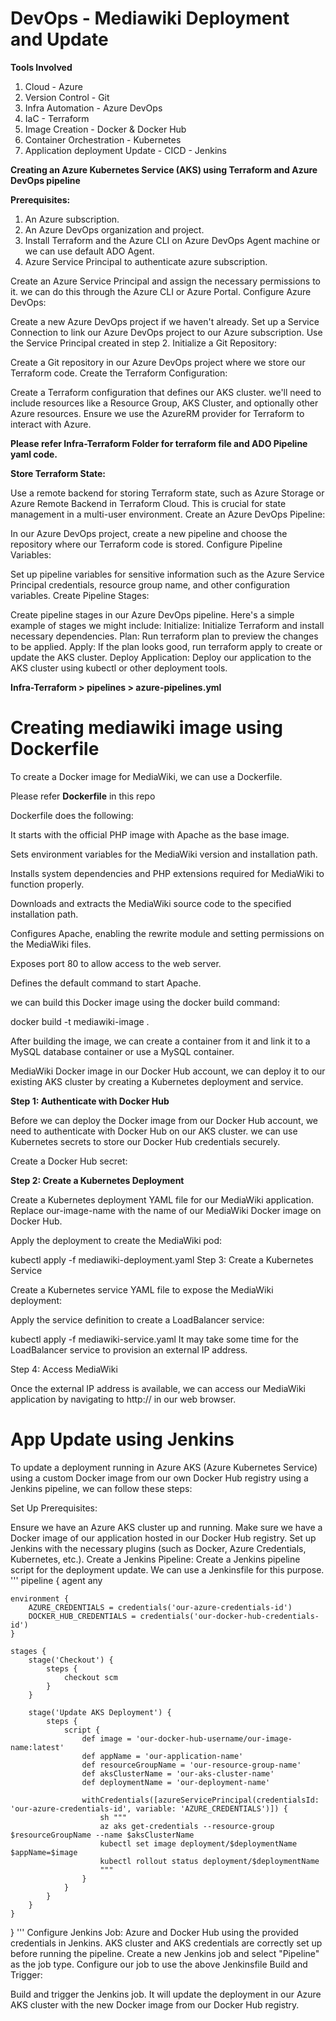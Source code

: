 # DevOps - Mediawiki Deployment and Update

**Tools Involved**

1. Cloud - Azure
2. Version Control - Git
3. Infra Automation - Azure DevOps
4. IaC - Terraform
5. Image Creation  - Docker & Docker Hub
6. Container Orchestration - Kubernetes
7. Application deployment Update - CICD - Jenkins

**Creating an Azure Kubernetes Service (AKS) using Terraform and Azure DevOps pipeline**

**Prerequisites:**

1. An Azure subscription.
2. An Azure DevOps organization and project.
3. Install Terraform and the Azure CLI on Azure DevOps Agent machine or we can use default ADO Agent.
4. Azure Service Principal to authenticate azure subscription.

Create an Azure Service Principal and assign the necessary permissions to it. we can do this through the Azure CLI or Azure Portal.
Configure Azure DevOps:

Create a new Azure DevOps project if we haven't already.
Set up a Service Connection to link our Azure DevOps project to our Azure subscription. Use the Service Principal created in step 2.
Initialize a Git Repository:

Create a Git repository in our Azure DevOps project where we store our Terraform code.
Create the Terraform Configuration:

Create a Terraform configuration that defines our AKS cluster. we'll need to include resources like a Resource Group, AKS Cluster, and optionally other Azure resources.
Ensure we use the AzureRM provider for Terraform to interact with Azure.

**Please refer Infra-Terraform Folder for terraform file and ADO Pipeline yaml code.**

**Store Terraform State:**

Use a remote backend for storing Terraform state, such as Azure Storage or Azure Remote Backend in Terraform Cloud. This is crucial for state management in a multi-user environment.
Create an Azure DevOps Pipeline:

In our Azure DevOps project, create a new pipeline and choose the repository where our Terraform code is stored.
Configure Pipeline Variables:

Set up pipeline variables for sensitive information such as the Azure Service Principal credentials, resource group name, and other configuration variables.
Create Pipeline Stages:

Create pipeline stages in our Azure DevOps pipeline. Here's a simple example of stages we might include:
Initialize: Initialize Terraform and install necessary dependencies.
Plan: Run terraform plan to preview the changes to be applied.
Apply: If the plan looks good, run terraform apply to create or update the AKS cluster.
Deploy Application: Deploy our application to the AKS cluster using kubectl or other deployment tools.

**Infra-Terraform > pipelines > azure-pipelines.yml**

# Creating mediawiki image using Dockerfile

To create a Docker image for MediaWiki, we can use a Dockerfile.

Please refer **Dockerfile** in this repo

Dockerfile does the following:

It starts with the official PHP image with Apache as the base image.

Sets environment variables for the MediaWiki version and installation path.

Installs system dependencies and PHP extensions required for MediaWiki to function properly.

Downloads and extracts the MediaWiki source code to the specified installation path.

Configures Apache, enabling the rewrite module and setting permissions on the MediaWiki files.

Exposes port 80 to allow access to the web server.

Defines the default command to start Apache.

we can build this Docker image using the docker build command:

docker build -t mediawiki-image .

After building the image, we can create a container from it and link it to a MySQL database container or use a MySQL container.

MediaWiki Docker image in our Docker Hub account, we can deploy it to our existing AKS cluster by creating a Kubernetes deployment and service.

**Step 1: Authenticate with Docker Hub**

Before we can deploy the Docker image from our Docker Hub account, we need to authenticate with Docker Hub on our AKS cluster. we can use Kubernetes secrets to store our Docker Hub credentials securely.

Create a Docker Hub secret:

**Step 2: Create a Kubernetes Deployment**

Create a Kubernetes deployment YAML file for our MediaWiki application. Replace our-image-name with the name of our MediaWiki Docker image on Docker Hub.

Apply the deployment to create the MediaWiki pod:

kubectl apply -f mediawiki-deployment.yaml
Step 3: Create a Kubernetes Service

Create a Kubernetes service YAML file to expose the MediaWiki deployment:

Apply the service definition to create a LoadBalancer service:

kubectl apply -f mediawiki-service.yaml
It may take some time for the LoadBalancer service to provision an external IP address.

Step 4: Access MediaWiki

Once the external IP address is available, we can access our MediaWiki application by navigating to http://<external-ip> in our web browser.

# App Update using Jenkins

To update a deployment running in Azure AKS (Azure Kubernetes Service) using a custom Docker image from our own Docker Hub registry using a Jenkins pipeline, we can follow these steps:

Set Up Prerequisites:

Ensure we have an Azure AKS cluster up and running.
Make sure we have a Docker image of our application hosted in our Docker Hub registry.
Set up Jenkins with the necessary plugins (such as Docker, Azure Credentials, Kubernetes, etc.).
Create a Jenkins Pipeline:
Create a Jenkins pipeline script for the deployment update. We can use a Jenkinsfile for this purpose.
'''
pipeline {
    agent any

    environment {
        AZURE_CREDENTIALS = credentials('our-azure-credentials-id')
        DOCKER_HUB_CREDENTIALS = credentials('our-docker-hub-credentials-id')
    }

    stages {
        stage('Checkout') {
            steps {
                checkout scm
            }
        }

        stage('Update AKS Deployment') {
            steps {
                script {
                    def image = 'our-docker-hub-username/our-image-name:latest'
                    def appName = 'our-application-name'
                    def resourceGroupName = 'our-resource-group-name'
                    def aksClusterName = 'our-aks-cluster-name'
                    def deploymentName = 'our-deployment-name'

                    withCredentials([azureServicePrincipal(credentialsId: 'our-azure-credentials-id', variable: 'AZURE_CREDENTIALS')]) {
                        sh """
                        az aks get-credentials --resource-group $resourceGroupName --name $aksClusterName
                        kubectl set image deployment/$deploymentName $appName=$image
                        kubectl rollout status deployment/$deploymentName
                        """
                    }
                }
            }
        }
    }
}
'''
Configure Jenkins Job:
Azure and Docker Hub using the provided credentials in Jenkins.
AKS cluster and AKS credentials are correctly set up before running the pipeline.
Create a new Jenkins job and select "Pipeline" as the job type.
Configure our job to use the above Jenkinsfile
Build and Trigger:

Build and trigger the Jenkins job. It will update the deployment in our Azure AKS cluster with the new Docker image from our Docker Hub registry.